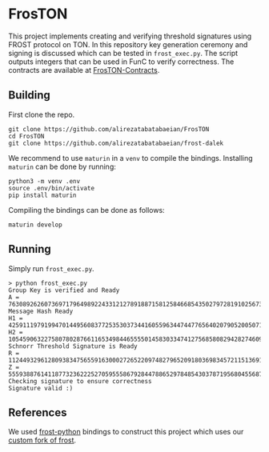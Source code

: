 # FrosTON
This project implements creating and verifying threshold signatures using FROST protocol on TON. In this repository key generation ceremony and signing is discussed which can be tested in `frost_exec.py`. The script outputs integers that can be used in FunC to verify correctness. The contracts are available at [FrosTON-Contracts](https://github.com/alirezatabatabaeian/FrosTON-contracts).

## Building
First clone the repo.

```
git clone https://github.com/alirezatabatabaeian/FrosTON
cd FrosTON
git clone https://github.com/alirezatabatabaeian/frost-dalek
```


We recommend to use `maturin` in a `venv` to compile the bindings. Installing `maturin` can be done by running:

```
python3 -m venv .env
source .env/bin/activate
pip install maturin
```

Compiling the bindings can be done as follows:

```
maturin develop
```

## Running

Simply run `frost_exec.py`.

```
> python frost_exec.py
Group Key is verified and Ready
A = 7630892626073697179649892243312127891887158125846685435027972819102567337757;
Message Hash Ready
H1 = 42591119791994701449560837725353037344160559634474477656402079052005071383338;
H2 = 105459063227580780287661165349844655550145830334741275685808294282746092285676;
Schnorr Threshold Signature is Ready
R = 112449329612809383475655916300027265220974827965209180369834572115136917021562;
Z = 55593887614118773236222527059555867928447886529784854303787195680455687643661;
Checking signature to ensure correctness
Signature valid :)
```

## References
We used [frost-python](https://github.com/devos50/frost-python) bindings to construct this project which uses our [custom fork of frost](https://github.com/alirezatabatabaeian/frost-dalek).